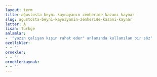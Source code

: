 ```yaml
---
layout: term
title: ağustosta beyni kaynayanın zemheride kazanı kaynar
slug: agustosta-beyni-kaynayanin-zemheride-kazani-kaynar
letter: A
lisan: Türkçe
anlamlar:
- '"yazın çalışan kışın rahat eder" anlamında kullanılan bir söz'
ozellikler:
- - ''
ornekler:
- - ''
orneklerkaynak:
- - ''
---
```

